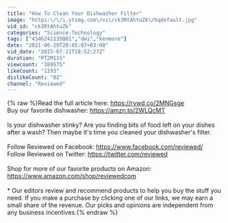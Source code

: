 ```yaml
---
title: "How To Clean Your Dishwasher Filter"
image: "https:\/\/i.ytimg.com\/vi\/ck3RtAhtuZk\/hqdefault.jpg"
vid_id: "ck3RtAhtuZk"
categories: "Science-Technology"
tags: ["4346242135001","dwi","kenmore"]
date: "2021-06-29T20:45:07+03:00"
vid_date: "2015-07-21T18:52:27Z"
duration: "PT2M11S"
viewcount: "389575"
likeCount: "1193"
dislikeCount: "82"
channel: "Reviewed"
---
```

{% raw %}Read the full article here: <a rel="nofollow" target="blank" href="https://rvwd.co/2MNGsge">https://rvwd.co/2MNGsge</a><br />Buy our favorite dishwasher: <a rel="nofollow" target="blank" href="https://amzn.to/2WLQcMT">https://amzn.to/2WLQcMT</a><br /><br />Is your dishwasher stinky? Are you finding bits of food left on your dishes after a wash? Then maybe it's time you cleaned your dishwasher's filter.<br /><br />Follow Reviewed on Facebook: <a rel="nofollow" target="blank" href="https://www.facebook.com/reviewed/">https://www.facebook.com/reviewed/</a><br />Follow Reviewed on Twitter: <a rel="nofollow" target="blank" href="https://twitter.com/reviewed">https://twitter.com/reviewed</a><br /><br />Shop for more of our favorite products on Amazon: <a rel="nofollow" target="blank" href="https://www.amazon.com/shop/reviewedcom">https://www.amazon.com/shop/reviewedcom</a><br /><br />* Our editors review and recommend products to help you buy the stuff you need. If you make a purchase by clicking one of our links, we may earn a small share of the revenue. Our picks and opinions are independent from any business incentives.{% endraw %}
